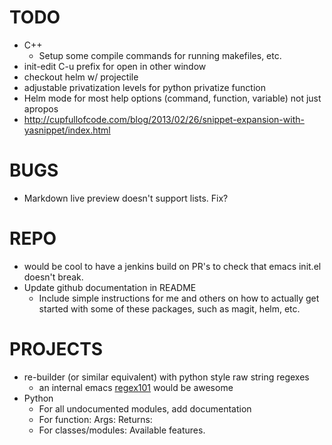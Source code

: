 # TODO
  * C++
      * Setup some compile commands for running makefiles, etc.
  * init-edit C-u prefix for open in other window
  * checkout helm w/ projectile
  * adjustable privatization levels for python privatize function
  * Helm mode for most help options (command, function, variable) not just apropos
  * http://cupfullofcode.com/blog/2013/02/26/snippet-expansion-with-yasnippet/index.html

# BUGS
  * Markdown live preview doesn't support lists. Fix?

# REPO
  * would be cool to have a jenkins build on PR's to check that emacs init.el doesn't break.
  * Update github documentation in README
	  * Include simple instructions for me and others on how to actually get started with some of these packages, such as magit, helm, etc.

# PROJECTS
  * re-builder (or similar equivalent) with python style raw string regexes
	  * an internal emacs [regex101](https://regex101.com/) would be awesome
  * Python
    * For all undocumented modules, add documentation
    * For function: Args: Returns:
    * For classes/modules: Available features.
